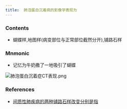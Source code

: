 ```yaml
---
title:  肺泡蛋白沉着病的影像学表现为
--- 
```


### Contents
- 蝴蝶样,地图样(病变部位与正常部位截然分开),铺路石样

### Mnmonic
- 记忆为牛奶撒了一地吸引了蝴蝶

![肺泡蛋白沉着症CT表现.png](/note-images/肺泡蛋白沉着症CT表现.png)
### References
- [间质性肺疾病的两种铺路石样改变分别是指](/间质性肺疾病的两种铺路石样改变分别是指)


